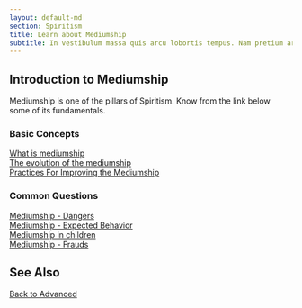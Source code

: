 ```yaml
---
layout: default-md
section: Spiritism
title: Learn about Mediumship
subtitle: In vestibulum massa quis arcu lobortis tempus. Nam pretium arcu in odio vulputate luctus.
---
```


## Introduction to Mediumship
Mediumship is one of the pillars of Spiritism. Know from the link below some of its fundamentals.  

### Basic Concepts
[What is mediumship](about)  
[The evolution of the mediumship](mediumship-evolution)  
[Practices For Improving the Mediumship](mediumship-practices)  

### Common Questions
[Mediumship - Dangers](dangers)  
[Mediumship - Expected Behavior](behavior)  
[Mediumship in children](mediumship-children)  
[Mediumship - Frauds](frauds)  


## See Also



<a href="/spiritism/advanced" class="button">Back to Advanced</a>

